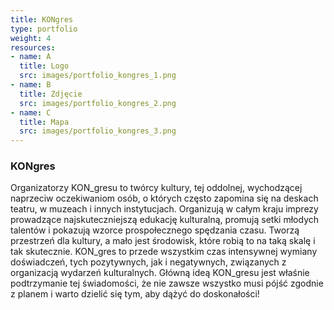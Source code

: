 ```yaml
---
title: KONgres
type: portfolio
weight: 4
resources:
- name: A
  title: Logo
  src: images/portfolio_kongres_1.png
- name: B
  title: Zdjęcie
  src: images/portfolio_kongres_2.png
- name: C
  title: Mapa
  src: images/portfolio_kongres_3.png
---
```


### KONgres

Organizatorzy KON_gresu to twórcy kultury, tej oddolnej, wychodzącej naprzeciw oczekiwaniom osób, o których często zapomina się na deskach teatru, w muzeach i innych instytucjach. Organizują w całym kraju imprezy prowadzące najskuteczniejszą edukację kulturalną, promują setki młodych talentów i pokazują wzorce prospołecznego spędzania czasu. Tworzą przestrzeń dla kultury, a mało jest środowisk, które robią to na taką skalę i tak skutecznie. KON_gres to przede wszystkim czas intensywnej wymiany doświadczeń, tych pozytywnych, jak i negatywnych, związanych z organizacją wydarzeń kulturalnych. Główną ideą KON_gresu jest właśnie podtrzymanie tej świadomości, że nie zawsze wszystko musi pójść zgodnie z planem i warto dzielić się tym, aby dążyć do doskonałości!
